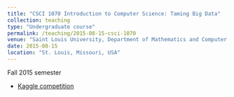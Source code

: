 ```yaml
---
title: "CSCI 1070 Introduction to Computer Science: Taming Big Data"
collection: teaching
type: "Undergraduate course"
permalink: /teaching/2015-08-15-csci-1070
venue: "Saint Louis University, Department of Mathematics and Computer Science"
date: 2015-08-15
location: "St. Louis, Missouri, USA"
---
```


Fall 2015 semester

* [Kaggle competition](https://www.kaggle.com/c/basque-sentiment)
